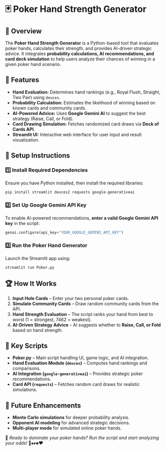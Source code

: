 # 🃏 Poker Hand Strength Generator

## 🎯 Overview
The **Poker Hand Strength Generator** is a Python-based tool that evaluates poker hands, calculates their strength, and provides AI-driven strategic advice. It integrates **probability calculations, AI recommendations, and card deck simulation** to help users analyze their chances of winning in a given poker hand scenario.

## 🚀 Features
- **Hand Evaluation:** Determines hand rankings (e.g., Royal Flush, Straight, Two Pair) using `deuces`.
- **Probability Calculation:** Estimates the likelihood of winning based on known cards and community cards.
- **AI-Powered Advice:** Uses **Google Gemini AI** to suggest the best strategy (Raise, Call, or Fold).
- **Card Drawing Simulation:** Fetches randomized card draws via **Deck of Cards API**.
- **Streamlit UI:** Interactive web interface for user input and result visualization.

## 🔧 Setup Instructions
### 1️⃣ Install Required Dependencies
Ensure you have Python installed, then install the required libraries:
```sh
pip install streamlit deuces2 requests google-generativeai
```

### 2️⃣ Set Up Google Gemini API Key
To enable AI-powered recommendations, **enter a valid Google Gemini API key** in the script:
```python
genai.configure(api_key="YOUR_GOOGLE_GEMINI_API_KEY")
```

### 3️⃣ Run the Poker Hand Generator
Launch the Streamlit app using:
```sh
streamlit run Poker.py
```

## 🏆 How It Works
1. **Input Hole Cards** – Enter your two personal poker cards.
2. **Simulate Community Cards** – Draw random community cards from the API.
3. **Hand Strength Evaluation** – The script ranks your hand from best to worst (1 = strongest, 7462 = weakest).
4. **AI-Driven Strategy Advice** – AI suggests whether to **Raise, Call, or Fold** based on hand strength.

## 📜 Key Scripts
- **Poker.py** – Main script handling UI, game logic, and AI integration.
- **Hand Evaluation Module (`deuces`)** – Computes hand rankings and comparisons.
- **AI Integration (`google-generativeai`)** – Provides strategic poker recommendations.
- **Card API (`requests`)** – Fetches random card draws for realistic simulations.

## 🤖 Future Enhancements
- **Monte Carlo simulations** for deeper probability analysis.
- **Opponent AI modeling** for advanced strategic decisions.
- **Multi-player mode** for simulated online poker hands.

🎯 *Ready to dominate your poker hands? Run the script and start analyzing your odds!* 🚀♠️♦️♣️♥️


